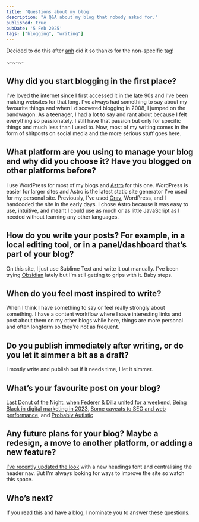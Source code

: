 ```yaml
---
title: 'Questions about my blog'
description: "A Q&A about my blog that nobody asked for."
published: true
pubDate: '5 Feb 2025'
tags: ["blogging", "writing"]
---
```


Decided to do this after [anh](https://anhvn.com/posts/2025/questions-about-the-blog/) did it so thanks for the non-specific tag!

~-~-~-

## Why did you start blogging in the first place?

I've loved the internet since I first accessed it in the late 90s and I've been making websites for that long. I've always had something to say about my favourite things and when I discovered blogging in 2008, I jumped on the bandwagon. As a teenager, I had a lot to say and rant about because I felt everything so passionately. I still have that passion but only for specific things and much less than I used to. Now, most of my writing comes in the form of shitposts on social media and the more serious stuff goes here.

## What platform are you using to manage your blog and why did you choose it? Have you blogged on other platforms before?

I use WordPress for most of my blogs and [Astro](https://lukealexdavis.co.uk/posts/how-astro-changed-my-web-life/) for this one. WordPress is easier for larger sites and Astro is the latest static site generator I've used for my personal site. Previously, I've used [Grav](https://getgrav.org/), WordPress, and I handcoded the site in the early days. I chose Astro because it was easy to use, intuitive, and meant I could use as much or as little JavaScript as I needed without learning any other languages.

## How do you write your posts? For example, in a local editing tool, or in a panel/dashboard that’s part of your blog?

On this site, I just use Sublime Text and write it out manually. I've been trying [Obsidian](https://obsidian.md/) lately but I'm still getting to grips with it. Baby steps.

## When do you feel most inspired to write?

When I think I have something to say or feel really strongly about something. I have a content workflow where I save interesting links and post about them on my other blogs while here, things are more personal and often longform so they're not as frequent.

## Do you publish immediately after writing, or do you let it simmer a bit as a draft?

I mostly write and publish but if it needs time, I let it simmer.

## What’s your favourite post on your blog?

[Last Donut of the Night: when Federer & Dilla united for a weekend](/posts/last-donut-of-the-night-when-federer-dilla-united-for-1-weekend/), [Being Black in digital marketing in 2023](/posts/being-black-in-digital-marketing-2023/), [Some caveats to SEO and web performance](https://lukealexdavis.co.uk/posts/some-caveats-to-seo-and-web-perf/), and [Probably Autistic](https://lukealexdavis.co.uk/posts/probably-autistic/)

## Any future plans for your blog? Maybe a redesign, a move to another platform, or adding a new feature?

[I've recently updated the look](/posts/updated-website-again/) with a new headings font and centralising the header nav. But I'm always looking for ways to improve the site so watch this space.

## Who’s next?

If you read this and have a blog, I nominate you to answer these questions.
